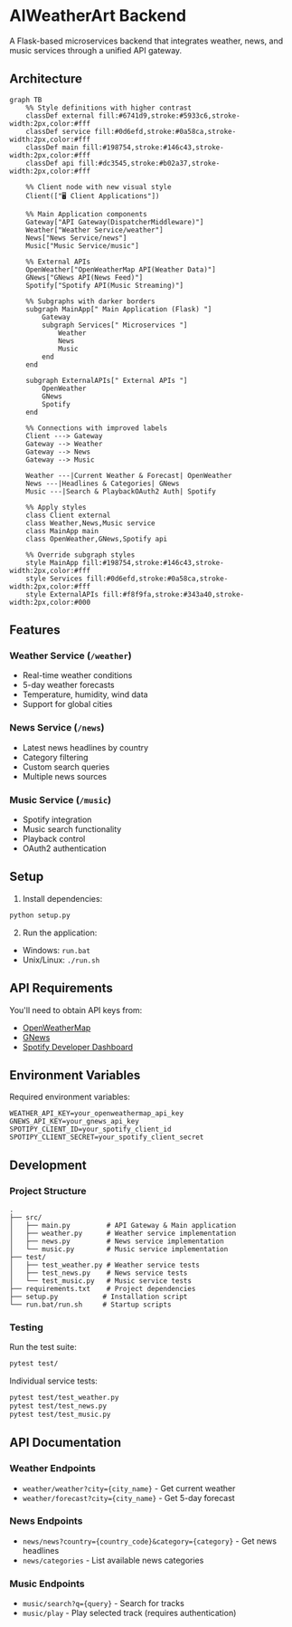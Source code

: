 # AIWeatherArt Backend

A Flask-based microservices backend that integrates weather, news, and music services through a unified API gateway.

## Architecture

```mermaid
graph TB
    %% Style definitions with higher contrast
    classDef external fill:#6741d9,stroke:#5933c6,stroke-width:2px,color:#fff
    classDef service fill:#0d6efd,stroke:#0a58ca,stroke-width:2px,color:#fff
    classDef main fill:#198754,stroke:#146c43,stroke-width:2px,color:#fff
    classDef api fill:#dc3545,stroke:#b02a37,stroke-width:2px,color:#fff

    %% Client node with new visual style
    Client(["🖥️ Client Applications"])
    
    %% Main Application components
    Gateway["API Gateway(DispatcherMiddleware)"]
    Weather["Weather Service/weather"]
    News["News Service/news"]
    Music["Music Service/music"]
    
    %% External APIs
    OpenWeather["OpenWeatherMap API(Weather Data)"]
    GNews["GNews API(News Feed)"]
    Spotify["Spotify API(Music Streaming)"]
    
    %% Subgraphs with darker borders
    subgraph MainApp[" Main Application (Flask) "]
        Gateway
        subgraph Services[" Microservices "]
            Weather
            News
            Music
        end
    end
    
    subgraph ExternalAPIs[" External APIs "]
        OpenWeather
        GNews
        Spotify
    end
    
    %% Connections with improved labels
    Client ---> Gateway
    Gateway --> Weather
    Gateway --> News
    Gateway --> Music
    
    Weather ---|Current Weather & Forecast| OpenWeather
    News ---|Headlines & Categories| GNews
    Music ---|Search & PlaybackOAuth2 Auth| Spotify
    
    %% Apply styles
    class Client external
    class Weather,News,Music service
    class MainApp main
    class OpenWeather,GNews,Spotify api

    %% Override subgraph styles
    style MainApp fill:#198754,stroke:#146c43,stroke-width:2px,color:#fff
    style Services fill:#0d6efd,stroke:#0a58ca,stroke-width:2px,color:#fff
    style ExternalAPIs fill:#f8f9fa,stroke:#343a40,stroke-width:2px,color:#000
```

## Features

### Weather Service (`/weather`)
- Real-time weather conditions
- 5-day weather forecasts
- Temperature, humidity, wind data
- Support for global cities

### News Service (`/news`)
- Latest news headlines by country
- Category filtering
- Custom search queries
- Multiple news sources

### Music Service (`/music`)
- Spotify integration
- Music search functionality
- Playback control
- OAuth2 authentication

## Setup

1. Install dependencies:
```bash
python setup.py
```

2. Run the application:
- Windows: `run.bat`
- Unix/Linux: `./run.sh`

## API Requirements

You'll need to obtain API keys from:
- [OpenWeatherMap](https://openweathermap.org/api)
- [GNews](https://gnews.io/)
- [Spotify Developer Dashboard](https://developer.spotify.com/dashboard/)

## Environment Variables

Required environment variables:
```env
WEATHER_API_KEY=your_openweathermap_api_key
GNEWS_API_KEY=your_gnews_api_key
SPOTIPY_CLIENT_ID=your_spotify_client_id
SPOTIPY_CLIENT_SECRET=your_spotify_client_secret
```

## Development

### Project Structure
```
.
├── src/
│   ├── main.py         # API Gateway & Main application
│   ├── weather.py      # Weather service implementation
│   ├── news.py         # News service implementation
│   └── music.py        # Music service implementation
├── test/
│   ├── test_weather.py # Weather service tests
│   ├── test_news.py    # News service tests
│   └── test_music.py   # Music service tests
├── requirements.txt    # Project dependencies
├── setup.py           # Installation script
└── run.bat/run.sh     # Startup scripts
```

### Testing

Run the test suite:
```bash
pytest test/
```

Individual service tests:
```bash
pytest test/test_weather.py
pytest test/test_news.py
pytest test/test_music.py
```

## API Documentation

### Weather Endpoints
- `weather/weather?city={city_name}` - Get current weather
- `weather/forecast?city={city_name}` - Get 5-day forecast

### News Endpoints
- `news/news?country={country_code}&category={category}` - Get news headlines
- `news/categories` - List available news categories

### Music Endpoints
- `music/search?q={query}` - Search for tracks
- `music/play` - Play selected track (requires authentication)
